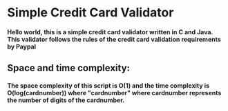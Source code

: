 # Simple Credit Card Validator

#### Hello world, this is a simple credit card validator written in C and Java. This validator follows the rules of the credit card validation requirements by Paypal

## Space and time complexity:

#### The space complexity of this script is O(1) and the time complexity is O(log(cardnumber)) where "cardnumber" where cardnumber represents the number of digits of the cardnumber.
